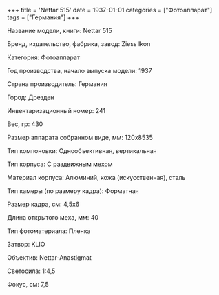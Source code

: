 +++
title = 'Nettar 515'
date = 1937-01-01
categories = ["Фотоаппарат"]
tags = ["Германия"]
+++

Название модели, книги: Nettar 515

Бренд, издательство, фабрика, завод: Ziess Ikon

Категория: Фотоаппарат

Год производства, начало выпуска модели: 1937

Страна производитель: Германия

Город: Дрезден

Инвентаризационный номер: 241

Вес, гр: 430

Размер аппарата  собранном виде, мм: 120x8535

Тип компоновки: Однообъективная, вертикальная

Тип корпуса: С раздвижным мехом

Материал корпуса: Алюминий, кожа (искусственная), сталь

Тип камеры (по размеру кадра): Форматная

Размер кадра, см: 4,5х6

Длина открытого меха, мм: 40

Тип фотоматериала: Пленка

Затвор: KLIO

Объектив: Nettar-Anastigmat

Светосила: 1:4,5

Фокус, см: 7,5

